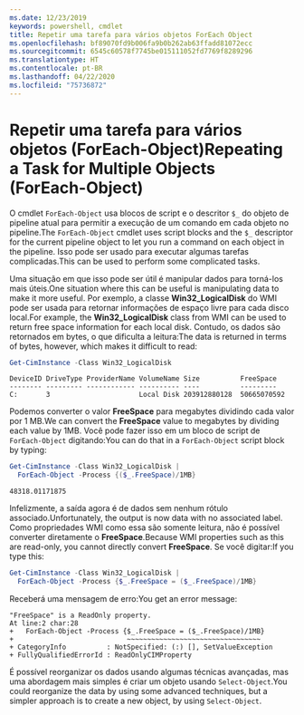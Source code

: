 ```yaml
---
ms.date: 12/23/2019
keywords: powershell, cmdlet
title: Repetir uma tarefa para vários objetos ForEach Object
ms.openlocfilehash: bf89070fd9b006fa9b0b262ab63ffadd81072ecc
ms.sourcegitcommit: 6545c60578f7745be015111052fd7769f8289296
ms.translationtype: HT
ms.contentlocale: pt-BR
ms.lasthandoff: 04/22/2020
ms.locfileid: "75736872"
---
```

# <a name="repeating-a-task-for-multiple-objects-foreach-object"></a><span data-ttu-id="10a64-103">Repetir uma tarefa para vários objetos (ForEach-Object)</span><span class="sxs-lookup"><span data-stu-id="10a64-103">Repeating a Task for Multiple Objects (ForEach-Object)</span></span>

<span data-ttu-id="10a64-104">O cmdlet `ForEach-Object` usa blocos de script e o descritor `$_` do objeto de pipeline atual para permitir a execução de um comando em cada objeto no pipeline.</span><span class="sxs-lookup"><span data-stu-id="10a64-104">The `ForEach-Object` cmdlet uses script blocks and the `$_` descriptor for the current pipeline object to let you run a command on each object in the pipeline.</span></span> <span data-ttu-id="10a64-105">Isso pode ser usado para executar algumas tarefas complicadas.</span><span class="sxs-lookup"><span data-stu-id="10a64-105">This can be used to perform some complicated tasks.</span></span>

<span data-ttu-id="10a64-106">Uma situação em que isso pode ser útil é manipular dados para torná-los mais úteis.</span><span class="sxs-lookup"><span data-stu-id="10a64-106">One situation where this can be useful is manipulating data to make it more useful.</span></span> <span data-ttu-id="10a64-107">Por exemplo, a classe **Win32_LogicalDisk** do WMI pode ser usada para retornar informações de espaço livre para cada disco local.</span><span class="sxs-lookup"><span data-stu-id="10a64-107">For example, the **Win32_LogicalDisk** class from WMI can be used to return free space information for each local disk.</span></span> <span data-ttu-id="10a64-108">Contudo, os dados são retornados em bytes, o que dificulta a leitura:</span><span class="sxs-lookup"><span data-stu-id="10a64-108">The data is returned in terms of bytes, however, which makes it difficult to read:</span></span>

```powershell
Get-CimInstance -Class Win32_LogicalDisk
```

```Output
DeviceID DriveType ProviderName VolumeName Size          FreeSpace
-------- --------- ------------ ---------- ----          ---------
C:       3                      Local Disk 203912880128  50665070592
```

<span data-ttu-id="10a64-109">Podemos converter o valor **FreeSpace** para megabytes dividindo cada valor por 1 MB.</span><span class="sxs-lookup"><span data-stu-id="10a64-109">We can convert the **FreeSpace** value to megabytes by dividing each value by 1MB.</span></span> <span data-ttu-id="10a64-110">Você pode fazer isso em um bloco de script de `ForEach-Object` digitando:</span><span class="sxs-lookup"><span data-stu-id="10a64-110">You can do that in a `ForEach-Object` script block by typing:</span></span>

```powershell
Get-CimInstance -Class Win32_LogicalDisk |
  ForEach-Object -Process {($_.FreeSpace)/1MB}
```

```Output
48318.01171875
```

<span data-ttu-id="10a64-111">Infelizmente, a saída agora é de dados sem nenhum rótulo associado.</span><span class="sxs-lookup"><span data-stu-id="10a64-111">Unfortunately, the output is now data with no associated label.</span></span> <span data-ttu-id="10a64-112">Como propriedades WMI como essa são somente leitura, não é possível converter diretamente o **FreeSpace**.</span><span class="sxs-lookup"><span data-stu-id="10a64-112">Because WMI properties such as this are read-only, you cannot directly convert **FreeSpace**.</span></span> <span data-ttu-id="10a64-113">Se você digitar:</span><span class="sxs-lookup"><span data-stu-id="10a64-113">If you type this:</span></span>

```powershell
Get-CimInstance -Class Win32_LogicalDisk |
  ForEach-Object -Process {$_.FreeSpace = ($_.FreeSpace)/1MB}
```

<span data-ttu-id="10a64-114">Receberá uma mensagem de erro:</span><span class="sxs-lookup"><span data-stu-id="10a64-114">You get an error message:</span></span>

```Output
"FreeSpace" is a ReadOnly property.
At line:2 char:28
+   ForEach-Object -Process {$_.FreeSpace = ($_.FreeSpace)/1MB}
+                            ~~~~~~~~~~~~~~~~~~~~~~~~~~~~~~~~~
+ CategoryInfo          : NotSpecified: (:) [], SetValueException
+ FullyQualifiedErrorId : ReadOnlyCIMProperty
```

<span data-ttu-id="10a64-115">É possível reorganizar os dados usando algumas técnicas avançadas, mas uma abordagem mais simples é criar um objeto usando `Select-Object`.</span><span class="sxs-lookup"><span data-stu-id="10a64-115">You could reorganize the data by using some advanced techniques, but a simpler approach is to create a new object, by using `Select-Object`.</span></span>
